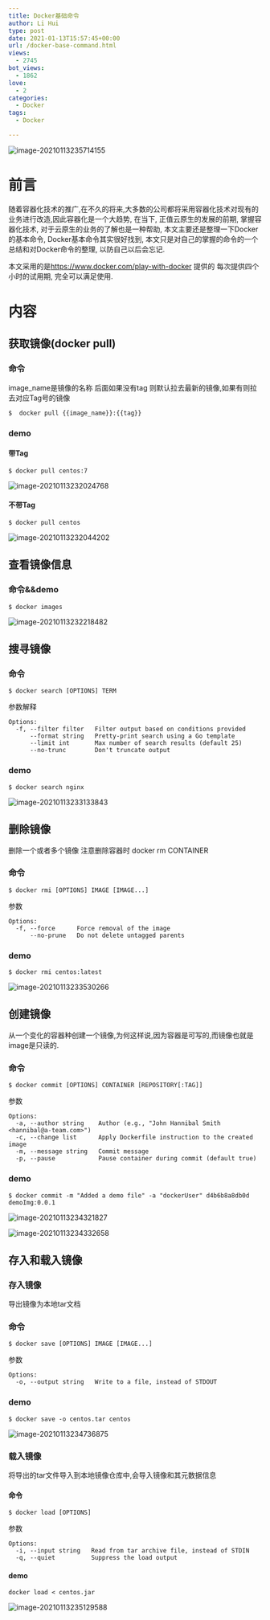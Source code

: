 ```yaml
---
title: Docker基础命令
author: Li Hui
type: post
date: 2021-01-13T15:57:45+00:00
url: /docker-base-command.html
views:
  - 2745
bot_views:
  - 1862
love:
  - 2
categories:
  - Docker
tags:
  - Docker

---
```

![image-20210113235714155][1]

# 前言

随着容器化技术的推广,在不久的将来,大多数的公司都将采用容器化技术对现有的业务进行改造,因此容器化是一个大趋势, 在当下, 正值云原生的发展的前期, 掌握容器化技术, 对于云原生的业务的了解也是一种帮助, 本文主要还是整理一下Docker的基本命令, Docker基本命令其实很好找到, 本文只是对自己的掌握的命令的一个总结和对Docker命令的整理, 以防自己以后会忘记.

本文采用的是<a class="wp-editor-md-post-content-link" href="https://www.docker.com/play-with-docker" target="_blank"  rel="nofollow" >https://www.docker.com/play-with-docker</a> 提供的 每次提供四个小时的试用期, 完全可以满足使用.

# 内容

## 获取镜像(docker pull)

### 命令

image_name是镜像的名称 后面如果没有tag 则默认拉去最新的镜像,如果有则拉去对应Tag号的镜像

<pre><code class="language-bash line-numbers">$  docker pull {{image_name}}:{{tag}}
</code></pre>

### demo

#### 带Tag

<pre><code class="language-bash line-numbers">$ docker pull centos:7
</code></pre>

![image-20210113232024768][2] 

#### 不带Tag

<pre><code class="language-bash line-numbers">$ docker pull centos
</code></pre>

![image-20210113232044202][3] 

## 查看镜像信息

### 命令&&demo

<pre><code class="language-bash line-numbers">$ docker images
</code></pre>

![image-20210113232218482][4] 

## 搜寻镜像

### 命令

<pre><code class="language-bash line-numbers">$ docker search [OPTIONS] TERM
</code></pre>

参数解释

<pre><code class="line-numbers">Options:
  -f, --filter filter   Filter output based on conditions provided
      --format string   Pretty-print search using a Go template
      --limit int       Max number of search results (default 25)
      --no-trunc        Don't truncate output
</code></pre>

### demo

<pre><code class="language-bash line-numbers">$ docker search nginx
</code></pre>

![image-20210113233133843][5] 

## 删除镜像

删除一个或者多个镜像 注意删除容器时 docker rm CONTAINER

### 命令

<pre><code class="language-bash line-numbers">$ docker rmi [OPTIONS] IMAGE [IMAGE...]
</code></pre>

参数

<pre><code class="language-bash line-numbers">Options:
  -f, --force      Force removal of the image
      --no-prune   Do not delete untagged parents
</code></pre>

### demo

<pre><code class="language-bash line-numbers">$ docker rmi centos:latest
</code></pre>

![image-20210113233530266][6] 

## 创建镜像

从一个变化的容器种创建一个镜像,为何这样说,因为容器是可写的,而镜像也就是image是只读的.

### 命令

<pre><code class="language-bash line-numbers">$ docker commit [OPTIONS] CONTAINER [REPOSITORY[:TAG]]
</code></pre>

参数

<pre><code class="language-bash line-numbers">Options:
  -a, --author string    Author (e.g., "John Hannibal Smith &lt;hannibal@a-team.com&gt;")
  -c, --change list      Apply Dockerfile instruction to the created image
  -m, --message string   Commit message
  -p, --pause            Pause container during commit (default true)
</code></pre>

### demo

<pre><code class="language-bash line-numbers">$ docker commit -m "Added a demo file" -a "dockerUser" d4b6b8a8db0d demoImg:0.0.1
</code></pre>

![image-20210113234321827][7] 

![image-20210113234332658][8] 

## 存入和载入镜像

### 存入镜像

导出镜像为本地tar文档

### 命令

<pre><code class="language-bash line-numbers">$ docker save [OPTIONS] IMAGE [IMAGE...]
</code></pre>

参数

<pre><code class="line-numbers">Options:
  -o, --output string   Write to a file, instead of STDOUT
</code></pre>

### demo

<pre><code class="language-bash line-numbers">$ docker save -o centos.tar centos
</code></pre>

![image-20210113234736875][9] 

### 载入镜像

将导出的tar文件导入到本地镜像仓库中,会导入镜像和其元数据信息

#### 命令

<pre><code class="language-bash line-numbers">$ docker load [OPTIONS]
</code></pre>

参数

<pre><code class="language-bash line-numbers">Options:
  -i, --input string   Read from tar archive file, instead of STDIN
  -q, --quiet          Suppress the load output
</code></pre>

#### demo

<pre><code class="language-bash line-numbers">docker load &lt; centos.jar
</code></pre>

![image-20210113235129588][10]

 [1]: https://image-cdn-1253731526.cos.ap-beijing.myqcloud.com/img/image-20210113235714155.png
 [2]: https://image-cdn-1253731526.cos.ap-beijing.myqcloud.com/img/image-20210113232024768.png
 [3]: https://image-cdn-1253731526.cos.ap-beijing.myqcloud.com/img/image-20210113232044202.png
 [4]: https://image-cdn-1253731526.cos.ap-beijing.myqcloud.com/img/image-20210113232218482.png
 [5]: https://image-cdn-1253731526.cos.ap-beijing.myqcloud.com/img/image-20210113233133843.png
 [6]: https://image-cdn-1253731526.cos.ap-beijing.myqcloud.com/img/image-20210113233530266.png
 [7]: https://image-cdn-1253731526.cos.ap-beijing.myqcloud.com/img/image-20210113234321827.png
 [8]: https://image-cdn-1253731526.cos.ap-beijing.myqcloud.com/img/image-20210113234332658.png
 [9]: https://image-cdn-1253731526.cos.ap-beijing.myqcloud.com/img/image-20210113234736875.png
 [10]: https://image-cdn-1253731526.cos.ap-beijing.myqcloud.com/img/image-20210113235129588.png